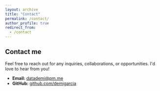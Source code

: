 ```yaml
---
layout: archive
title: "Contact"
permalink: /contact/
author_profile: true
redirect_from:
  - /contact
---
```


## Contact me

Feel free to reach out for any inquiries, collaborations, or opportunities. I'd love to hear from you!


- **Email:** [datademi@pm.me](mailto:datademi@pm.me)
- **GitHub:** [github.com/demigarcia](https://github.com/demigarcia)
